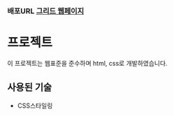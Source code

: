 ### 배포URL [그리드 웹페이지](https://rbska9810.github.io/side-project-grid-web/)

# 프로젝트

이 프로젝트는 웹표준을 준수하며 html, css로 개발하였습니다.

## 사용된 기술 
- CSS스타일링
